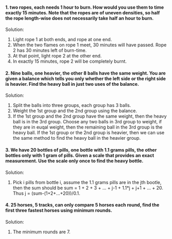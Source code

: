 #### 1. two ropes, each needs 1 hour to burn. How would you use them to time exactly 15 minutes. Note that the ropes are of uneven densities, so half the rope length-wise does not necessarily take half an hour to burn.

Solution:

1. Light rope 1 at both ends, and rope at one end.
2. When the two flames on rope 1 meet, 30 minutes will have passed. Rope 2 has 30 minutes left of burn-time.
3. At that point, light rope 2 at the other end.
4. In exactly 15 minutes, rope 2 will be completely burnt. 

#### 2. Nine balls, one heavier, the other 8 balls have the same weight. You are given a balance which tells you only whether the left side or the right side is heavier. Find the heavy ball in just two uses of the balance. 
Solution:

1. Split the balls into three groups, each group has 3 balls. 
2. Weight the 1st group and the 2nd group using the balance. 
3. If the 1st group and the 2nd group have the same weight, then the heavy ball is in the 3rd group. Choose any two balls in 3rd group to weight, if they are in euqal weight, then the remaining ball in the 3rd group is the heavy ball. If the 1st group or the 2nd group is heavier, then we can use the same method to find the heavy ball in the heavier group.

#### 3. We have 20 bottles of pills, one bottle with 1.1 grams pills, the other bottles only with 1 gram of pills. Given a scale that provides an exact measurement. Use the scale only once to find the heavy bottle. 
Solution:

1.  Pick i pills from bottle i, assume the 1.1 grams pills are in the jth bootle, then the sum should be 
sum = 1 + 2 + 3 + ... + j-1 + 1.1*j + j+1 + ... + 20. Thus j = (sum-(1+2+...+20))/0.1. 

#### 4. 25 horses, 5 tracks, can only compare 5 horses each round, find the first three fastest horses using minimum rounds. 
Solution:

1. The minimum rounds are 7. 




